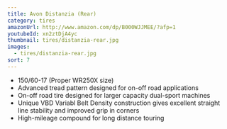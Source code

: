 ```yaml
---
title: Avon Distanzia (Rear)
category: tires
amazonUrl: http://www.amazon.com/dp/B000WJJMEE/?afp=1
youtubeId: xn2ztDjA4yc
thumbnail: tires/distanzia-rear.jpg
images:
  - tires/distanzia-rear.jpg
sort: 7
---
```


* 150/60-17 (Proper WR250X size)
* Advanced tread pattern designed for on-off road applications
* On-off road tire designed for larger capacity dual-sport machines
* Unique VBD Variabl Belt Density construction gives excellent straight line stability and improved grip in corners
* High-mileage compound for long distance touring

